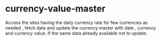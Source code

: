 # currency-value-master
Access the sites having the daily currency rate for few currencies as needed , fetch data and update the currency master with date , currency and currency value. If the same data already available not to update.
